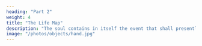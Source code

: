 ```yaml
---
heading: "Part 2"
weight: 4
title: "The Life Map"
description: "The soul contains in itself the event that shall presently befall it. The event is only the actualizing of its thought. - Emerson"
image: "/photos/objects/hand.jpg"
---
```



